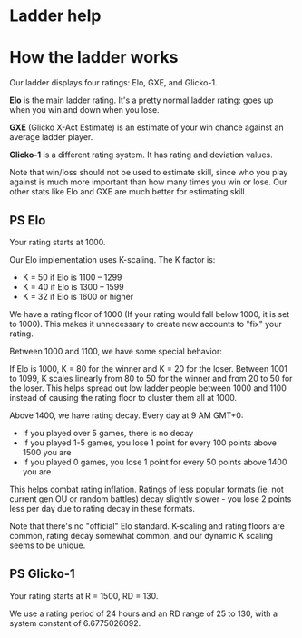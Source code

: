 # Ladder help

# How the ladder works

Our ladder displays four ratings: Elo, GXE, and Glicko-1.

**Elo** is the main ladder rating. It's a pretty normal ladder rating: goes up when you win and down when you lose.

**GXE** (Glicko X-Act Estimate) is an estimate of your win chance against an average ladder player.

**Glicko-1** is a different rating system. It has rating and deviation values.

Note that win/loss should not be used to estimate skill, since who you play against is much more important than how many times you win or lose. Our other stats like Elo and GXE are much better for estimating skill.

## PS Elo

Your rating starts at 1000.

Our Elo implementation uses K-scaling. The K factor is:

* K = 50 if Elo is 1100 – 1299
* K = 40 if Elo is 1300 – 1599
* K = 32 if Elo is 1600 or higher

We have a rating floor of 1000 (If your rating would fall below 1000, it is set to 1000). This makes it unnecessary to create new accounts to "fix" your rating.

Between 1000 and 1100, we have some special behavior:

If Elo is 1000, K = 80 for the winner and K = 20 for the loser. Between 1001 to 1099, K scales linearly from 80 to 50 for the winner and from 20 to 50 for the loser. This helps spread out low ladder people between 1000 and 1100 instead of causing the rating floor to cluster them all at 1000.

Above 1400, we have rating decay. Every day at 9 AM GMT+0:

* If you played over 5 games, there is no decay
* If you played 1-5 games, you lose 1 point for every 100 points above 1500 you are
* If you played 0 games, you lose 1 point for every 50 points above 1400 you are

This helps combat rating inflation. Ratings of less popular formats (ie. not current gen OU or random battles) decay slightly slower - you lose 2 points less per day due to rating decay in these formats.

Note that there's no "official" Elo standard. K-scaling and rating floors are common, rating decay somewhat common, and our dynamic K scaling seems to be unique.

## PS Glicko-1

Your rating starts at R = 1500, RD = 130.

We use a rating period of 24 hours and an RD range of 25 to 130, with a system constant of 6.6775026092.
